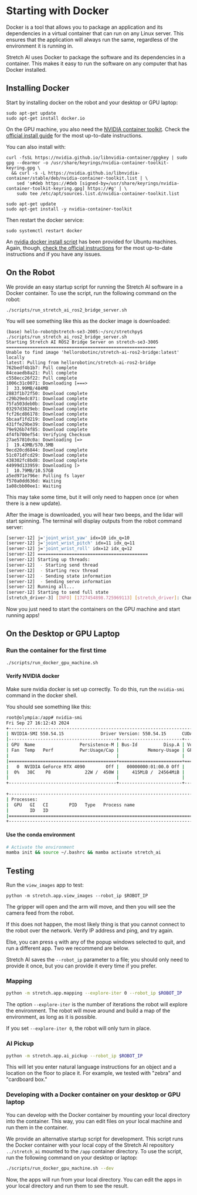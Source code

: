 # Starting with Docker

Docker is a tool that allows you to package an application and its dependencies in a virtual container that can run on any Linux server. This ensures that the application will always run the same, regardless of the environment it is running in.

Stretch AI uses Docker to package the software and its dependencies in a container. This makes it easy to run the software on any computer that has Docker installed.

## Installing Docker

Start by installing docker on the robot and your desktop or GPU laptop:

```
sudo apt-get update
sudo apt-get install docker.io
```

On the GPU machine, you also need the [NVIDIA container toolkit](https://docs.nvidia.com/datacenter/cloud-native/container-toolkit/latest/install-guide.html). Check the [official install guide](https://docs.nvidia.com/datacenter/cloud-native/container-toolkit/latest/install-guide.html) for the most up-to-date instructions.

You can also install with:

```
curl -fsSL https://nvidia.github.io/libnvidia-container/gpgkey | sudo gpg --dearmor -o /usr/share/keyrings/nvidia-container-toolkit-keyring.gpg \
  && curl -s -L https://nvidia.github.io/libnvidia-container/stable/deb/nvidia-container-toolkit.list | \
    sed 's#deb https://#deb [signed-by=/usr/share/keyrings/nvidia-container-toolkit-keyring.gpg] https://#g' | \
    sudo tee /etc/apt/sources.list.d/nvidia-container-toolkit.list

sudo apt-get update
sudo apt-get install -y nvidia-container-toolkit
```

Then restart the docker service:

```
sudo systemctl restart docker
```

An [nvidia docker install script](scripts/install_nvidia_container_toolkit.sh) has been provided for Ubuntu machines. Again, though, [check the official instructions](https://docs.nvidia.com/datacenter/cloud-native/container-toolkit/latest/install-guide.html) for the most up-to-date instructions and if you have any issues.

## On the Robot

We provide an easy startup script for running the Stretch AI software in a Docker container. To use the script, run the following command on the robot:

```
./scripts/run_stretch_ai_ros2_bridge_server.sh
```

You will see something like this as the docker image is downloaded:

```
(base) hello-robot@stretch-se3-2005:~/src/stretchpy$ ./scripts/run_stretch_ai_ros2_bridge_server.sh 
Starting Stretch AI ROS2 Bridge Server on stretch-se3-3005
=========================================================
Unable to find image 'hellorobotinc/stretch-ai-ros2-bridge:latest' locally
latest: Pulling from hellorobotinc/stretch-ai-ros2-bridge
762bedf4b1b7: Pull complete                                         
84ceaedb8a21: Pull complete                                         
c558ecc26f22: Pull complete                                         
1006c31c0071: Downloading [===>                                               ]  33.99MB/484MB
2883f1b72f50: Download complete                                     
c29b29edc871: Download complete                                     
75fa503deb0b: Download complete                                     
03297d3829eb: Download complete 
fcf26cd86178: Download complete 
5bcaaf1fd219: Download complete 
431ffe29be39: Download complete 
79e926b74f85: Download complete 
4f4fb700ef54: Verifying Checksum 
27ae57810c0a: Downloading [=>                                                 ]  19.43MB/570.5MB
9ecd20cd6844: Download complete 
51c071dfcd29: Download complete 
438302fc8bd8: Download complete 
44999d133959: Downloading [>                                                  ]  10.79MB/10.57GB
a5ed971e796e: Pulling fs layer                                      
f570a0dd636d: Waiting                                               
1a08cbb00ee1: Waiting                                               
```

This may take some time, but it will only need to happen once (or when there is a new update).

After the image	is downloaded, you will hear two beeps, and the lidar will start spinning. The terminal will display outputs from the robot command server:

```bash
[server-12] j='joint_wrist_yaw' idx=10 idx_q=10
[server-12] j='joint_wrist_pitch' idx=11 idx_q=11
[server-12] j='joint_wrist_roll' idx=12 idx_q=12
[server-12] ==========================================
[server-12] Starting up threads:                                    
[server-12]  - Starting send thread
[server-12]  - Starting recv thread
[server-12]  - Sending state information
[server-12]  - Sending servo information
[server-12] Running all...                                          
[server-12] Starting to send full state
[stretch_driver-3] [INFO] [1727454898.725969113] [stretch_driver]: Changed to mode = position
```

Now you just need to start the containers on the GPU machine and start running apps!

## On the Desktop or GPU Laptop

### Run the container for the first time

```bash
./scripts/run_docker_gpu_machine.sh
```

#### Verify NVIDIA docker

Make sure nvidia docker is set up correctly. To do this, run the `nvidia-smi` command in the docker shell.

You should see something like this:

```bash
root@olympia:/app# nvidia-smi
Fri Sep 27 16:12:43 2024       
+-----------------------------------------------------------------------------------------+
| NVIDIA-SMI 550.54.15              Driver Version: 550.54.15      CUDA Version: 12.4     |
|-----------------------------------------+------------------------+----------------------+
| GPU  Name                 Persistence-M | Bus-Id          Disp.A | Volatile Uncorr. ECC |
| Fan  Temp   Perf          Pwr:Usage/Cap |           Memory-Usage | GPU-Util  Compute M. |
|                                         |                        |               MIG M. |
|=========================================+========================+======================|
|   0  NVIDIA GeForce RTX 4090        Off |   00000000:01:00.0 Off |                  Off |
|  0%   38C    P8             22W /  450W |     415MiB /  24564MiB |      0%      Default |
|                                         |                        |                  N/A |
+-----------------------------------------+------------------------+----------------------+
                                                                                         
+-----------------------------------------------------------------------------------------+
| Processes:                                                                              |
|  GPU   GI   CI        PID   Type   Process name                              GPU Memory |
|        ID   ID                                                               Usage      |
|=========================================================================================|
+-----------------------------------------------------------------------------------------+
```

#### Use the conda environment

```bash
# Activate the environment
mamba init && source ~/.bashrc && mamba activate stretch_ai
```

## Testing

Run the `view_images` app to test:

```
python -m stretch.app.view_images --robot_ip $ROBOT_IP
```

The gripper will open and the arm will move, and then you will see the camera feed from the robot.

If this does not happen, the most likely thing is that you cannot connect to the robot over the network. Verify IP address and ping, and try again.

Else, you can press `q` with any of the popup windows selected to quit, and run a different app. Two we recommend are below.

Stretch AI saves the `--robot_ip` parameter to a file; you should only need to provide it once, but you can provide it every time if you prefer.

### Mapping

```bash
python -m stretch.app.mapping --explore-iter 0 --robot_ip $ROBOT_IP
```

The option `--explore-iter` is the number of iterations the robot will explore the environment. The robot will move around and build a map of the environment, as long as it is possible.

If you set `--explore-iter 0`, the robot will only turn in place.

### AI Pickup

```bash
python -m stretch.app.ai_pickup --robot_ip $ROBOT_IP
```

This will let you enter natural language instructions for an object and a location on the floor to place it. For example, we tested with "zebra" and "cardboard box."

### Developing with a Docker container on your desktop or GPU laptop

You can develop with the Docker container by mounting your local directory into the container. This way, you can edit files on your local machine and run them in the container.

We provide an alternative startup script for development. This script runs the Docker container with your local copy of the Stretch AI repository `../stretch_ai` mounted to the `/app` container directory. To use the script, run the following command on your desktop or laptop:

```bash
./scripts/run_docker_gpu_machine.sh --dev
```

Now, the apps will run from your local directory. You can edit the apps in your local directory and run them to see the result.
